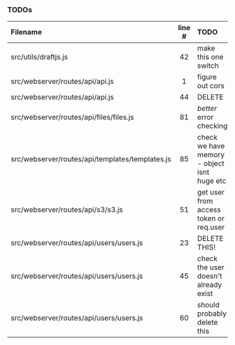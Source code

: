 ### TODOs
| Filename | line # | TODO
|:------|:------:|:------
| src/utils/draftjs.js | 42 | make this one switch
| src/webserver/routes/api/api.js | 1 | figure out cors
| src/webserver/routes/api/api.js | 44 | DELETE
| src/webserver/routes/api/files/files.js | 81 | *better* error checking
| src/webserver/routes/api/templates/templates.js | 85 | check we have memory - object isnt huge etc
| src/webserver/routes/api/s3/s3.js | 51 | get user from access token or req.user
| src/webserver/routes/api/users/users.js | 23 | DELETE THIS!
| src/webserver/routes/api/users/users.js | 45 | check the user doesn't already exist
| src/webserver/routes/api/users/users.js | 60 | should probably delete this